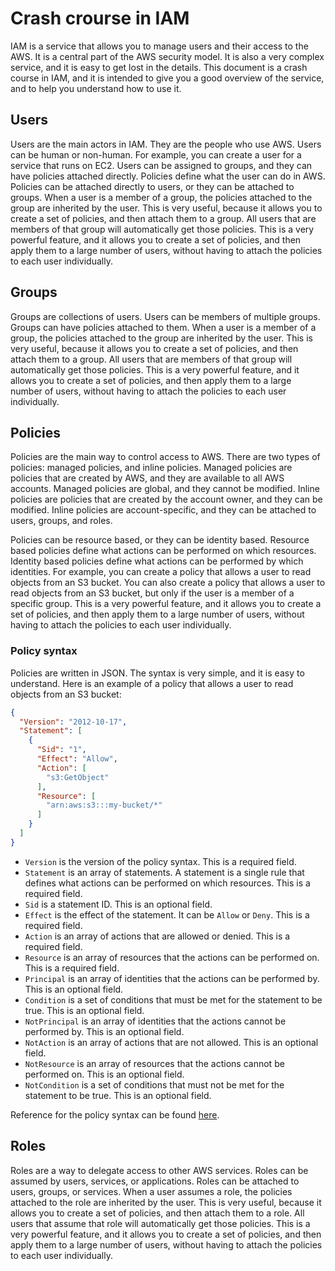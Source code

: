# Crash crourse in IAM
IAM is a service that allows you to manage users and their access to the AWS. It is a central part of the AWS security model. It is also a very complex service, and it is easy to get lost in the details. This document is a crash course in IAM, and it is intended to give you a good overview of the service, and to help you understand how to use it.

## Users
Users are the main actors in IAM. They are the people who use AWS. Users can be human or non-human. For example, you can create a user for a service that runs on EC2. Users can be assigned to groups, and they can have policies attached directly. Policies define what the user can do in AWS. Policies can be attached directly to users, or they can be attached to groups. When a user is a member of a group, the policies attached to the group are inherited by the user. This is very useful, because it allows you to create a set of policies, and then attach them to a group. All users that are members of that group will automatically get those policies. This is a very powerful feature, and it allows you to create a set of policies, and then apply them to a large number of users, without having to attach the policies to each user individually.

## Groups
Groups are collections of users. Users can be members of multiple groups. Groups can have policies attached to them. When a user is a member of a group, the policies attached to the group are inherited by the user. This is very useful, because it allows you to create a set of policies, and then attach them to a group. All users that are members of that group will automatically get those policies. This is a very powerful feature, and it allows you to create a set of policies, and then apply them to a large number of users, without having to attach the policies to each user individually.

## Policies
Policies are the main way to control access to AWS. There are two types of policies: managed policies, and inline policies. Managed policies are policies that are created by AWS, and they are available to all AWS accounts. Managed policies are global, and they cannot be modified. Inline policies are policies that are created by the account owner, and they can be modified. Inline policies are account-specific, and they can be attached to users, groups, and roles.

Policies can be resource based, or they can be identity based. Resource based policies define what actions can be performed on which resources. Identity based policies define what actions can be performed by which identities. For example, you can create a policy that allows a user to read objects from an S3 bucket. You can also create a policy that allows a user to read objects from an S3 bucket, but only if the user is a member of a specific group. This is a very powerful feature, and it allows you to create a set of policies, and then apply them to a large number of users, without having to attach the policies to each user individually.

### Policy syntax
Policies are written in JSON. The syntax is very simple, and it is easy to understand. Here is an example of a policy that allows a user to read objects from an S3 bucket:

```json
{
  "Version": "2012-10-17",
  "Statement": [
    {
      "Sid": "1",
      "Effect": "Allow",
      "Action": [
        "s3:GetObject"
      ],
      "Resource": [
        "arn:aws:s3:::my-bucket/*"
      ]
    }
  ]
}
```
- `Version` is the version of the policy syntax. This is a required field.
- `Statement` is an array of statements. A statement is a single rule that defines what actions can be performed on which resources. This is a required field.
- `Sid` is a statement ID. This is an optional field.
- `Effect` is the effect of the statement. It can be `Allow` or `Deny`. This is a required field.
- `Action` is an array of actions that are allowed or denied. This is a required field.
- `Resource` is an array of resources that the actions can be performed on. This is a required field.
- `Principal` is an array of identities that the actions can be performed by. This is an optional field.
- `Condition` is a set of conditions that must be met for the statement to be true. This is an optional field.
- `NotPrincipal` is an array of identities that the actions cannot be performed by. This is an optional field.
- `NotAction` is an array of actions that are not allowed. This is an optional field.
- `NotResource` is an array of resources that the actions cannot be performed on. This is an optional field.
- `NotCondition` is a set of conditions that must not be met for the statement to be true. This is an optional field.

Reference for the policy syntax can be found [here](https://docs.aws.amazon.com/IAM/latest/UserGuide/reference_policies_elements.html).

## Roles
Roles are a way to delegate access to other AWS services. Roles can be assumed by users, services, or applications. Roles can be attached to users, groups, or services. When a user assumes a role, the policies attached to the role are inherited by the user. This is very useful, because it allows you to create a set of policies, and then attach them to a role. All users that assume that role will automatically get those policies. This is a very powerful feature, and it allows you to create a set of policies, and then apply them to a large number of users, without having to attach the policies to each user individually.
